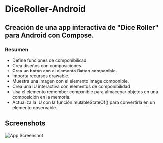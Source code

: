 # DiceRoller-Android

## Creación de una app interactiva de "Dice Roller" para Android con Compose.

### Resumen

- Define funciones de componibilidad.
- Crea diseños con composiciones.
- Crea un botón con el elemento Button componible.
- Importa recursos drawable.
- Muestra una imagen con el elemento Image componible.
- Crea una IU interactiva con elementos de componibilidad
- Usa el elemento remember componible para almacenar objetos en una composición en la memoria.
- Actualiza la IU con la función mutableStateOf() para convertirla en un elemento observable.


## Screenshots

![App Screenshot](https://via.placeholder.com/468x300?text=App+Screenshot+Here)

